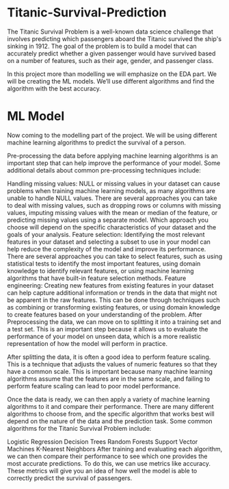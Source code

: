 # Titanic-Survival-Prediction
The Titanic Survival Problem is a well-known data science challenge that involves predicting which passengers aboard the Titanic survived the ship's sinking in 1912. The goal of the problem is to build a model that can accurately predict whether a given passenger would have survived based on a number of features, such as their age, gender, and passenger class. 

In this project more than modelling we will emphasize on the EDA part. We will be creating the ML models. We’ll use different algorithms and find the algorithm with the best accuracy. 
# ML Model
Now coming to the modelling part of the project. We will be using different machine learning algorithms to predict the survival of a person. 

Pre-processing the data before applying machine learning algorithms is an important step that can help improve the performance of your model. Some additional details about common pre-processing techniques include:

Handling missing values: NULL or missing values in your dataset can cause problems when training machine learning models, as many algorithms are unable to handle NULL values. There are several approaches you can take to deal with missing values, such as dropping rows or columns with missing values, imputing missing values with the mean or median of the feature, or predicting missing values using a separate model. Which approach you choose will depend on the specific characteristics of your dataset and the goals of your analysis.
Feature selection: Identifying the most relevant features in your dataset and selecting a subset to use in your model can help reduce the complexity of the model and improve its performance. There are several approaches you can take to select features, such as using statistical tests to identify the most important features, using domain knowledge to identify relevant features, or using machine learning algorithms that have built-in feature selection methods.
Feature engineering: Creating new features from existing features in your dataset can help capture additional information or trends in the data that might not be apparent in the raw features. This can be done through techniques such as combining or transforming existing features, or using domain knowledge to create features based on your understanding of the problem.
After Preprocessing the data, we can move on to splitting it into a training set and a test set. This is an important step because it allows us to evaluate the performance of your model on unseen data, which is a more realistic representation of how the model will perform in practice.

After splitting the data, it is often a good idea to perform feature scaling. This is a technique that adjusts the values of numeric features so that they have a common scale. This is important because many machine learning algorithms assume that the features are in the same scale, and failing to perform feature scaling can lead to poor model performance.

Once the data is ready, we can then apply a variety of machine learning algorithms to it and compare their performance. There are many different algorithms to choose from, and the specific algorithm that works best will depend on the nature of the data and the prediction task. Some common algorithms for the Titanic Survival Problem include:

Logistic Regression
Decision Trees
Random Forests
Support Vector Machines
K-Nearest Neighbors
After training and evaluating each algorithm, we can then compare their performance to see which one provides the most accurate predictions. To do this, we can use metrics like accuracy. These metrics will give you an idea of how well the model is able to correctly predict the survival of passengers. 
